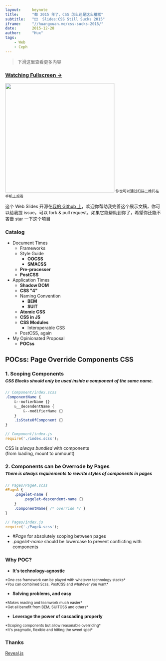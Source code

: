```yaml
---
layout:     keynote
title:      "都 2015 年了，CSS 怎么还是这么糟糕"
subtitle:   "🎞  Slides:CSS Still Sucks 2015"
iframe:     "//huangxuan.me/css-sucks-2015/"
date:       2015-12-28
author:     "Hux"
tags:
    - Web
    - Ceph
---
```



> 下滑这里查看更多内容


### [Watching Fullscreen →](https://huangxuan.me/css-sucks-2015/)

<div class="visible-md visible-lg">
<img src="//huangxuan.me/css-sucks-2015/attach/qrcode.png" width="350"/>
<small class="img-hint">你也可以通过扫描二维码在手机上观看</small>
</div>


这个 Web Slides 开源在[我的 Github 上](https://github.com/Huxpro/css-sucks-2015)，欢迎你帮助我完善这个展示文稿，你可以给我提 issue，可以 fork & pull request。如果它能帮助到你了，希望你还能不吝啬 star 一下这个项目


### Catalog

- Document Times
    - Frameworks
    - Style Guide
        - **OOCSS**
        - **SMACSS**
    - **Pre-processer**
    - **PostCSS**
- Application Times
    - **Shadow DOM**
    - **CSS "4"**
    - Naming Convention
        - **BEM**
        - **SUIT**
    - **Atomic CSS**
    - **CSS in JS**
    - **CSS Modules**  
        - Interoperable CSS
    - PostCSS, again
- My Opinionated Proposal
    - **POCss**

## POCss: Page Override Components CSS

### 1. Scoping Components <br><small style="line-height:2em;">*CSS Blocks should only be used inside a component of the same name.*</small>

```scss
// Component/index.scss
.ComponentName {
    &--mofierName {}
    &__decendentName {
        &--modifierName {}
    }
    .isStateOfComponent {}
}
```

```javascript
// Component/index.js
require('./index.scss');
```

CSS is *always bundled* with components<br>(from loading, mount to unmount)

### 2. Components can be Overrode by Pages <br><small style="line-height:2em;">*There is always requirements to rewrite styles of components in pages*</small>

```scss
// Pages/PageA.scss
#PageA {
    .pagelet-name {
        .pagelet-descendent-name {}
    }
    .ComponentName{ /* override */ }
}
```

```javascript
// Pages/index.js
require('./PageA.scss');
```

- *#Page* for absolutely scoping between pages
- *.pagelet-name* should be lowercase to prevent conflicting with components

### Why POC?

- **It's technology-agnostic**
<small>
    *One css framework can be played with whatever technology stacks*<br>
    *You can combined Scss, PostCSS and whatever you want*
</small>

- **Solving problems, and easy**
<small>
    *Makes reading and teamwork much easier*<br>
    *Get all benefit from BEM, SUITCSS and others*
</small>

- **Leverage the power of cascading properly**
<small>
    *Scoping components but allow reasonable overriding*<br>
    *It's pragmatic, flexible and hitting the sweet spot*
</small>

### Thanks

[Reveal.js](http://lab.hakim.se/reveal-js)
